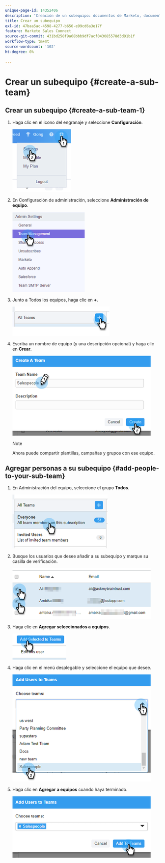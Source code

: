 ```yaml
---
unique-page-id: 14352406
description: 'Creación de un subequipo: documentos de Marketo, documentación del producto'
title: Crear un subequipo
exl-id: 47baa5ac-4598-4277-b656-e99cd6a3e17f
feature: Marketo Sales Connect
source-git-commit: 431bd258f9a68bbb9df7acf043085578d3d91b1f
workflow-type: tm+mt
source-wordcount: '102'
ht-degree: 0%

---
```


# Crear un subequipo {#create-a-sub-team}

## Crear un subequipo {#create-a-sub-team-1}

1. Haga clic en el icono del engranaje y seleccione **Configuración**.

   ![](assets/one-1.png)

1. En Configuración de administración, seleccione **Administración de equipo**.

   ![](assets/two-1.png)

1. Junto a Todos los equipos, haga clic en **+**.

   ![](assets/three-1.png)

1. Escriba un nombre de equipo (y una descripción opcional) y haga clic en **Crear**.

   ![](assets/four-1.png)

   >[!NOTE]
   >
   >Ahora puede compartir plantillas, campañas y grupos con ese equipo.

## Agregar personas a su subequipo {#add-people-to-your-sub-team}

1. En Administración del equipo, seleccione el grupo **Todos**.

   ![](assets/five-1.png)

1. Busque los usuarios que desee añadir a su subequipo y marque su casilla de verificación.

   ![](assets/six.png)

1. Haga clic en **Agregar seleccionados a equipos**.

   ![](assets/seven.png)

1. Haga clic en el menú desplegable y seleccione el equipo que desee.

   ![](assets/eight.png)

1. Haga clic en **Agregar a equipos** cuando haya terminado.

   ![](assets/nine.png)
